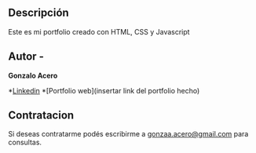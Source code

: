 ## Descripción 

Este es mi portfolio creado con HTML, CSS y Javascript

## Autor - 
**Gonzalo Acero**

*[Linkedin](https://www.linkedin.com/in/gonzalo-acero/)
*[Portfolio web](insertar link del portfolio hecho)

## Contratacion
Si deseas contratarme podés escribirme a gonzaa.acero@gmail.com para consultas.

